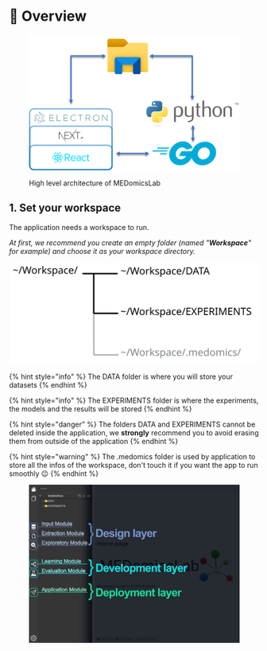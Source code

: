 # 👀 Overview

<figure><img src=".gitbook/assets/image (4).png" alt=""><figcaption><p>High level architecture of MEDomicsLab</p></figcaption></figure>

## 1. Set your workspace

The application needs a workspace to run.

_At first, we recommend you create an empty folder (named "**Workspace**" for example) and choose it as your workspace directory._

<img src=".gitbook/assets/file.excalidraw (1).svg" alt="The folder structure of a workspace" class="gitbook-drawing">

{% hint style="info" %}
The DATA folder is where you will store your datasets&#x20;
{% endhint %}

{% hint style="info" %}
The EXPERIMENTS folder is where the experiments, the models and the results will be stored
{% endhint %}

{% hint style="danger" %}
The folders DATA and EXPERIMENTS cannot be deleted inside the application, we **strongly** recommend you to avoid erasing them from outside of the application
{% endhint %}

{% hint style="warning" %}
The .medomics folder is used by application to store all the infos of the workspace, don't touch it if you want the app to run smoothly :wink:
{% endhint %}

<div data-full-width="true">

<figure><img src=".gitbook/assets/ModulesWithLayerCrop.png" alt=""><figcaption></figcaption></figure>

</div>
